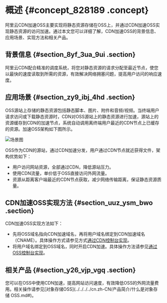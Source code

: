 # 概述 {#concept_828189 .concept}

阿里云CDN加速OSS主要实现将静态资源存储在OSS上，并通过CDN加速OSS实现静态资源的访问加速。通过本文您可以详细了解，CDN加速OSS的背景信息、应用场景、实现方法和相关产品。

## 背景信息 {#section_8yf_3ua_9ui .section}

阿里云CDN配合精准的调度系统，将您对静态资源的请求分配至最近节点，使您以最快的速度读取到所需的资源，有效解决网络拥塞问题，提高用户访问的响应速度。

## 应用场景 {#section_zy9_ibj_4hd .section}

OSS源站上存储的静态资源包括静态脚本、图片、附件和音频/视频。当终端用户请求访问或下载静态资源时，CDN对OSS源站上的静态资源进行加速，源站上的资源缓存到CDN的加速节点，系统自动调用离终端用户最近的CDN节点上已缓存的资源。加速OSS架构如下图所示。

![场景图](http://static-aliyun-doc.oss-cn-hangzhou.aliyuncs.com/assets/img/669798/156414215850521_zh-CN.png)

OSS作为CDN的源站，通过CDN加速分发，用户通过CDN节点就近获得文件，架构优势如下：

-   用户访问网站资源，全部通过CDN，降低源站压力。
-   使用CDN流量，单价低于OSS直接访问外网流量。
-   资源从距离客户端最近的CDN节点获取，减少网络传输距离，保证静态资源质量。

## CDN加速OSS实现方法 {#section_uuz_ysm_bwo .section}

CDN加速OSS实现方法如下：

-   先将OSS域名指向CDN加速域名，再将用户域名绑定到CDN加速域名（CNAME）。具体操作方式请参见方式[通过CDN控制台实现](cn.zh-CN/最佳实践/CDN加速OSS/通过CDN控制台实现.md#)。
-   将用户域名绑定到OSS域名，同时开启CDN加速。具体操作方法请参见[通过OSS控制台实现](cn.zh-CN/最佳实践/CDN加速OSS/通过OSS控制台实现.md#)。

## 相关产品 {#section_y26_vjp_vgq .section}

您可以在OSS中使用CDN加速，提高网站访问速度，有效降低OSS的外网流量费用。相关操作请参见[对象存储OSS](../../../../cn.zh-CN/产品简介/什么是对象存储 OSS.md#)。


